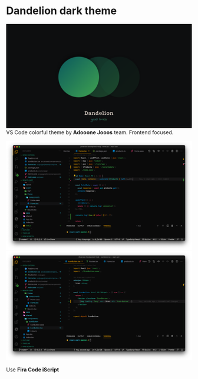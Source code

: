 # Dandelion dark theme

![Example](assets/hello.png)
VS Code colorful theme by **Adooone Jooos** team.
Frontend focused.

![Example](assets/shot1.png)
![Example](assets/shot2.png)

Use **Fira Code iScript**
